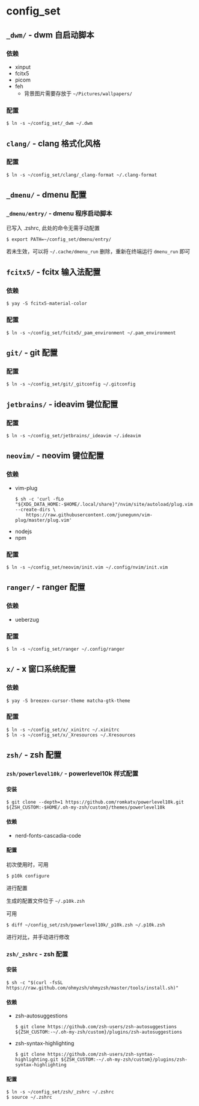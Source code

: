 # config_set

## `_dwm/` - dwm 自启动脚本

### 依赖

- xinput
- fcitx5
- picom
- feh
  - 背景图片需要存放于 `~/Pictures/wallpapers/`

### 配置

```shell
$ ln -s ~/config_set/_dwm ~/.dwm
```

## `clang/` - clang 格式化风格

### 配置

```shell
$ ln -s ~/config_set/clang/_clang-format ~/.clang-format
```

## `_dmenu/` - dmenu 配置

### `_dmenu/entry/` - dmenu 程序启动脚本

已写入 .zshrc, 此处的命令无需手动配置

```shell
$ export PATH=~/config_set/dmenu/entry/
```

若未生效，可以将 `~/.cache/dmenu_run` 删除，重新在终端运行 `dmenu_run` 即可

## `fcitx5/` - fcitx 输入法配置

### 依赖

```shell
$ yay -S fcitx5-material-color
```

### 配置

```shell
$ ln -s ~/config_set/fcitx5/_pam_environment ~/.pam_environment
```

## `git/` - git 配置

### 配置

```shell
$ ln -s ~/config_set/git/_gitconfig ~/.gitconfig
```

## `jetbrains/` - ideavim 键位配置

### 配置

```shell
$ ln -s ~/config_set/jetbrains/_ideavim ~/.ideavim
```

## `neovim/` - neovim 键位配置

### 依赖

- vim-plug
  ```shell
  $ sh -c 'curl -fLo "${XDG_DATA_HOME:-$HOME/.local/share}"/nvim/site/autoload/plug.vim --create-dirs \
      https://raw.githubusercontent.com/junegunn/vim-plug/master/plug.vim'
  ```
- nodejs
- npm

### 配置

```shell
$ ln -s ~/config_set/neovim/init.vim ~/.config/nvim/init.vim
```

## `ranger/` - ranger 配置

### 依赖

- ueberzug

### 配置

```shell
$ ln -s ~/config_set/ranger ~/.config/ranger
```

## `x/` - x 窗口系统配置

### 依赖

```shell
$ yay -S breezex-cursor-theme matcha-gtk-theme 
```

### 配置

```shell
$ ln -s ~/config_set/x/_xinitrc ~/.xinitrc
$ ln -s ~/config_set/x/_Xresources ~/.Xresources
```

## `zsh/` - zsh 配置

### `zsh/powerlevel10k/` - powerlevel10k 样式配置

#### 安装

```shell
$ git clone --depth=1 https://github.com/romkatv/powerlevel10k.git ${ZSH_CUSTOM:-$HOME/.oh-my-zsh/custom}/themes/powerlevel10k
```

#### 依赖

- nerd-fonts-cascadia-code

#### 配置

初次使用时，可用

```shell
$ p10k configure
```

进行配置

生成的配置文件位于 `~/.p10k.zsh`

可用

```shell
$ diff ~/config_set/zsh/powerlevel10k/_p10k.zsh ~/.p10k.zsh
```

进行对比，并手动进行修改

### `zsh/_zshrc` - zsh 配置

#### 安装

```shell
$ sh -c "$(curl -fsSL https://raw.github.com/ohmyzsh/ohmyzsh/master/tools/install.sh)"
```

#### 依赖

- zsh-autosuggestions
    ```shell
    $ git clone https://github.com/zsh-users/zsh-autosuggestions ${ZSH_CUSTOM:-~/.oh-my-zsh/custom}/plugins/zsh-autosuggestions
    ```
- zsh-syntax-highlighting
    ```shell
    $ git clone https://github.com/zsh-users/zsh-syntax-highlighting.git ${ZSH_CUSTOM:-~/.oh-my-zsh/custom}/plugins/zsh-syntax-highlighting
    ```

#### 配置

```shell
$ ln -s ~/config_set/zsh/_zshrc ~/.zshrc
$ source ~/.zshrc
```
